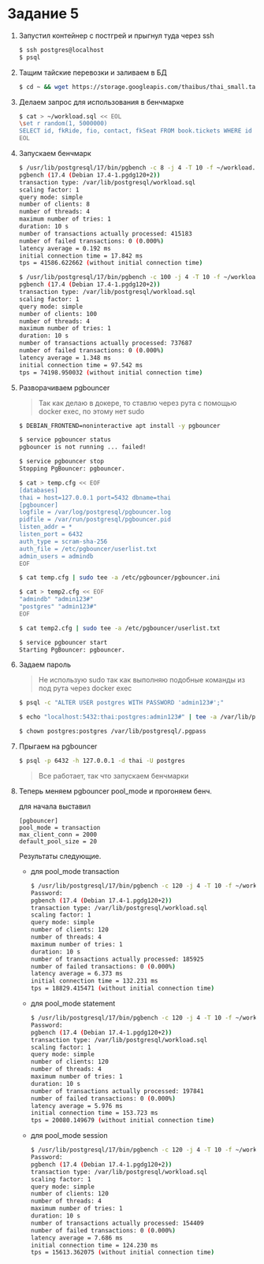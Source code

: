 # Задание 5

1. Запустил контейнер с постгрей и прыгнул туда через ssh

    ```sh
    $ ssh postgres@localhost
    $ psql
    ```

2. Тащим тайские перевозки и заливаем в БД

    ```sh
    $ cd ~ && wget https://storage.googleapis.com/thaibus/thai_small.tar.gz && tar -xf thai_small.tar.gz && psql < thai.sql
    ```

3. Делаем запрос для использования в бенчмарке

    ```sh
    $ cat > ~/workload.sql << EOL
    \set r random(1, 5000000) 
    SELECT id, fkRide, fio, contact, fkSeat FROM book.tickets WHERE id = :r;
    EOL
    ```

4. Запускаем бенчмарк

    ```sh
    $ /usr/lib/postgresql/17/bin/pgbench -c 8 -j 4 -T 10 -f ~/workload.sql -n -U postgres thai
    pgbench (17.4 (Debian 17.4-1.pgdg120+2))
    transaction type: /var/lib/postgresql/workload.sql
    scaling factor: 1
    query mode: simple
    number of clients: 8
    number of threads: 4
    maximum number of tries: 1
    duration: 10 s
    number of transactions actually processed: 415183
    number of failed transactions: 0 (0.000%)
    latency average = 0.192 ms
    initial connection time = 17.842 ms
    tps = 41586.622662 (without initial connection time)
    ```

    ```sh
    $ /usr/lib/postgresql/17/bin/pgbench -c 100 -j 4 -T 10 -f ~/workload.sql -n -U postgres thai
    pgbench (17.4 (Debian 17.4-1.pgdg120+2))
    transaction type: /var/lib/postgresql/workload.sql
    scaling factor: 1
    query mode: simple
    number of clients: 100
    number of threads: 4
    maximum number of tries: 1
    duration: 10 s
    number of transactions actually processed: 737687
    number of failed transactions: 0 (0.000%)
    latency average = 1.348 ms
    initial connection time = 97.542 ms
    tps = 74198.950032 (without initial connection time)
    ```

5. Разворачиваем pgbouncer

    >Так как делаю в докере, то ставлю через рута с помощью docker exec, по этому нет sudo

    ```sh
    $ DEBIAN_FRONTEND=noninteractive apt install -y pgbouncer

    $ service pgbouncer status
    pgbouncer is not running ... failed!

    $ service pgbouncer stop
    Stopping PgBouncer: pgbouncer.

    $ cat > temp.cfg << EOF 
    [databases]
    thai = host=127.0.0.1 port=5432 dbname=thai
    [pgbouncer]
    logfile = /var/log/postgresql/pgbouncer.log
    pidfile = /var/run/postgresql/pgbouncer.pid
    listen_addr = *
    listen_port = 6432
    auth_type = scram-sha-256
    auth_file = /etc/pgbouncer/userlist.txt
    admin_users = admindb
    EOF

    $ cat temp.cfg | sudo tee -a /etc/pgbouncer/pgbouncer.ini

    $ cat > temp2.cfg << EOF 
    "admindb" "admin123#"
    "postgres" "admin123#"
    EOF

    $ cat temp2.cfg | sudo tee -a /etc/pgbouncer/userlist.txt

    $ service pgbouncer start
    Starting PgBouncer: pgbouncer.
    ```

6. Задаем пароль
    
    > Не использую sudo так как выполняю подобные команды из под рута через docker exec

    ```sh
    $ psql -c "ALTER USER postgres WITH PASSWORD 'admin123#';"
    ```

    ```sh
    $ echo "localhost:5432:thai:postgres:admin123#" | tee -a /var/lib/postgresql/.pgpass && chmod 600 /var/lib/postgresql/.pgpass 
    ```

    ```sh
    $ chown postgres:postgres /var/lib/postgresql/.pgpass
    ```


7. Прыгаем на pgbouncer

    ```sh
    $ psql -p 6432 -h 127.0.0.1 -d thai -U postgres
    ```

    > Все работает, так что запускаем бенчмарки

8. Теперь меняем pgbouncer pool_mode и прогоняем бенч. 

    для начала выставил 
    ```
    [pgbouncer]
    pool_mode = transaction
    max_client_conn = 2000
    default_pool_size = 20
    ```

    Результаты следующие.
    - для pool_mode transaction
    
        ```sh
        $ /usr/lib/postgresql/17/bin/pgbench -c 120 -j 4 -T 10 -f ~/workload.sql -n -U postgres -p 6432 -h 127.0.0.1 thai
        Password: 
        pgbench (17.4 (Debian 17.4-1.pgdg120+2))
        transaction type: /var/lib/postgresql/workload.sql
        scaling factor: 1
        query mode: simple
        number of clients: 120
        number of threads: 4
        maximum number of tries: 1
        duration: 10 s
        number of transactions actually processed: 185925
        number of failed transactions: 0 (0.000%)
        latency average = 6.373 ms
        initial connection time = 132.231 ms
        tps = 18829.415471 (without initial connection time)
        ```

    - для pool_mode statement

        ```sh
        $ /usr/lib/postgresql/17/bin/pgbench -c 120 -j 4 -T 10 -f ~/workload.sql -n -U postgres -p 6432 -h 127.0.0.1 thai
        Password: 
        pgbench (17.4 (Debian 17.4-1.pgdg120+2))
        transaction type: /var/lib/postgresql/workload.sql
        scaling factor: 1
        query mode: simple
        number of clients: 120
        number of threads: 4
        maximum number of tries: 1
        duration: 10 s
        number of transactions actually processed: 197841
        number of failed transactions: 0 (0.000%)
        latency average = 5.976 ms
        initial connection time = 153.723 ms
        tps = 20080.149679 (without initial connection time)
        ```
    
    - для pool_mode session

        ```sh
        $ /usr/lib/postgresql/17/bin/pgbench -c 120 -j 4 -T 10 -f ~/workload.sql -n -U postgres -p 6432 -h 127.0.0.1 thai
        Password: 
        pgbench (17.4 (Debian 17.4-1.pgdg120+2))
        transaction type: /var/lib/postgresql/workload.sql
        scaling factor: 1
        query mode: simple
        number of clients: 120
        number of threads: 4
        maximum number of tries: 1
        duration: 10 s
        number of transactions actually processed: 154409
        number of failed transactions: 0 (0.000%)
        latency average = 7.686 ms
        initial connection time = 124.230 ms
        tps = 15613.362075 (without initial connection time)
        ```